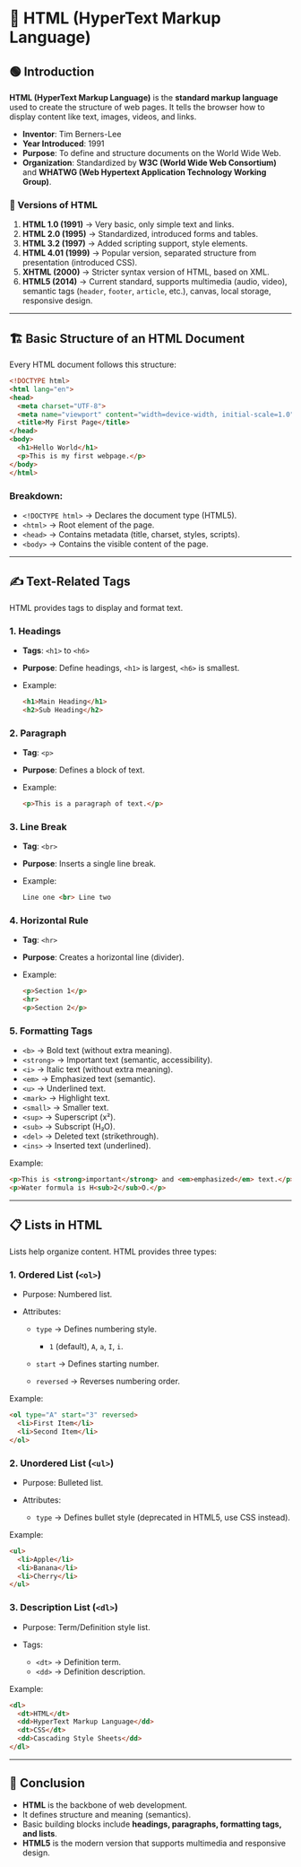 # 📘 HTML (HyperText Markup Language)

## 🟢 Introduction

**HTML (HyperText Markup Language)** is the **standard markup language** used to create the structure of web pages. It tells the browser how to display content like text, images, videos, and links.

* **Inventor**: Tim Berners-Lee
* **Year Introduced**: 1991
* **Purpose**: To define and structure documents on the World Wide Web.
* **Organization**: Standardized by **W3C (World Wide Web Consortium)** and **WHATWG (Web Hypertext Application Technology Working Group)**.

### 🔹 Versions of HTML

1. **HTML 1.0 (1991)** → Very basic, only simple text and links.
2. **HTML 2.0 (1995)** → Standardized, introduced forms and tables.
3. **HTML 3.2 (1997)** → Added scripting support, style elements.
4. **HTML 4.01 (1999)** → Popular version, separated structure from presentation (introduced CSS).
5. **XHTML (2000)** → Stricter syntax version of HTML, based on XML.
6. **HTML5 (2014)** → Current standard, supports multimedia (audio, video), semantic tags (`header`, `footer`, `article`, etc.), canvas, local storage, responsive design.

---

## 🏗️ Basic Structure of an HTML Document

Every HTML document follows this structure:

```html
<!DOCTYPE html>
<html lang="en">
<head>
  <meta charset="UTF-8">
  <meta name="viewport" content="width=device-width, initial-scale=1.0">
  <title>My First Page</title>
</head>
<body>
  <h1>Hello World</h1>
  <p>This is my first webpage.</p>
</body>
</html>
```

### Breakdown:

* `<!DOCTYPE html>` → Declares the document type (HTML5).
* `<html>` → Root element of the page.
* `<head>` → Contains metadata (title, charset, styles, scripts).
* `<body>` → Contains the visible content of the page.

---

## ✍️ Text-Related Tags

HTML provides tags to display and format text.

### 1. Headings

* **Tags**: `<h1>` to `<h6>`
* **Purpose**: Define headings, `<h1>` is largest, `<h6>` is smallest.
* Example:

  ```html
  <h1>Main Heading</h1>
  <h2>Sub Heading</h2>
  ```

### 2. Paragraph

* **Tag**: `<p>`
* **Purpose**: Defines a block of text.
* Example:

  ```html
  <p>This is a paragraph of text.</p>
  ```

### 3. Line Break

* **Tag**: `<br>`
* **Purpose**: Inserts a single line break.
* Example:

  ```html
  Line one <br> Line two
  ```

### 4. Horizontal Rule

* **Tag**: `<hr>`
* **Purpose**: Creates a horizontal line (divider).
* Example:

  ```html
  <p>Section 1</p>
  <hr>
  <p>Section 2</p>
  ```

### 5. Formatting Tags

* `<b>` → Bold text (without extra meaning).
* `<strong>` → Important text (semantic, accessibility).
* `<i>` → Italic text (without extra meaning).
* `<em>` → Emphasized text (semantic).
* `<u>` → Underlined text.
* `<mark>` → Highlight text.
* `<small>` → Smaller text.
* `<sup>` → Superscript (x²).
* `<sub>` → Subscript (H₂O).
* `<del>` → Deleted text (strikethrough).
* `<ins>` → Inserted text (underlined).

Example:

```html
<p>This is <strong>important</strong> and <em>emphasized</em> text.</p>
<p>Water formula is H<sub>2</sub>O.</p>
```

---

## 📋 Lists in HTML

Lists help organize content. HTML provides three types:

### 1. Ordered List (`<ol>`)

* Purpose: Numbered list.
* Attributes:

  * `type` → Defines numbering style.

    * `1` (default), `A`, `a`, `I`, `i`.
  * `start` → Defines starting number.
  * `reversed` → Reverses numbering order.

Example:

```html
<ol type="A" start="3" reversed>
  <li>First Item</li>
  <li>Second Item</li>
</ol>
```

### 2. Unordered List (`<ul>`)

* Purpose: Bulleted list.
* Attributes:

  * `type` → Defines bullet style (deprecated in HTML5, use CSS instead).

Example:

```html
<ul>
  <li>Apple</li>
  <li>Banana</li>
  <li>Cherry</li>
</ul>
```

### 3. Description List (`<dl>`)

* Purpose: Term/Definition style list.
* Tags:

  * `<dt>` → Definition term.
  * `<dd>` → Definition description.

Example:

```html
<dl>
  <dt>HTML</dt>
  <dd>HyperText Markup Language</dd>
  <dt>CSS</dt>
  <dd>Cascading Style Sheets</dd>
</dl>
```

---

## 🎯 Conclusion

* **HTML** is the backbone of web development.
* It defines structure and meaning (semantics).
* Basic building blocks include **headings, paragraphs, formatting tags, and lists**.
* **HTML5** is the modern version that supports multimedia and responsive design.